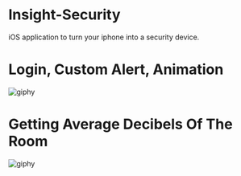 # Insight-Security
iOS application to turn your iphone into a security device.

# Login, Custom Alert, Animation

![giphy](https://user-images.githubusercontent.com/19720373/112186499-90e3a680-8bd7-11eb-93d5-80a89dc5c986.gif)

# Getting Average Decibels Of The Room

![giphy](https://user-images.githubusercontent.com/19720373/112186997-0b142b00-8bd8-11eb-868d-6fd65d8ea6cf.gif)






